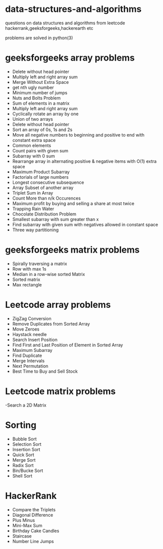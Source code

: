 # data-structures-and-algorithms

questions on data structures and algorithms from leetcode hackerrank,geeksforgeeks,hackerearth etc


problems are solved in python(3)

# geeksforgeeks array problems

- Delete without head pointer
- Multiply left and right array sum
- Merge Without Extra Space
- get nth ugly number
- Minimum number of jumps
- Nuts and Bolts Problem
- Sum of elements in a matrix
- Multiply left and right array sum
- Cyclically rotate an array by one
- Union of two arrays
- Delete without head pointer
- Sort an array of 0s, 1s and 2s
- Move all negative numbers to beginning and positive to end with constant extra space
- Common elements
- Count pairs with given sum
- Subarray with 0 sum 
- Rearrange array in alternating positive & negative items with O(1) extra space
- Maximum Product Subarray 
- Factorials of large numbers 
- Longest consecutive subsequence 
- Array Subset of another array
- Triplet Sum in Array 
- Count More than n/k Occurences 
- Maximum profit by buying and selling a share at most twice
- Trapping Rain Water 
- Chocolate Distribution Problem
- Smallest subarray with sum greater than x
- Find subarray with given sum with negatives allowed in constant space
- Three way partitioning 

# geeksforgeeks matrix problems

- Spirally traversing a matrix 
- Row with max 1s
- Median in a row-wise sorted Matrix 
- Sorted matrix 
- Max rectangle


# Leetcode array problems 

- ZigZag Conversion
- Remove Duplicates from Sorted Array
- Move Zeroes
- Haystack needle
- Search Insert Position
- Find First and Last Position of Element in Sorted Array
- Maximum Subarray
- Find Duplicate
- Merge Intervals
- Next Permutation
- Best Time to Buy and Sell Stock


# Leetcode matrix problems 

-Search a 2D Matrix

# Sorting
- Bubble Sort
- Selection Sort
- Insertion Sort
- Quick Sort
- Merge Sort
- Radix Sort
- Bin/Bucke Sort
- Shell Sort



# HackerRank
- Compare the Triplets
- Diagonal Difference
- Plus Minus
- Mini-Max Sum
- Birthday Cake Candles
- Staircase
- Number Line Jumps
